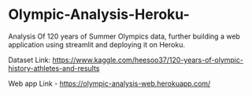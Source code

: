 # Olympic-Analysis-Heroku-
Analysis Of 120 years of Summer Olympics data,
further building a web application using streamlit and deploying it on Heroku.

Dataset Link: https://www.kaggle.com/heesoo37/120-years-of-olympic-history-athletes-and-results

Web app Link - https://olympic-analysis-web.herokuapp.com/
